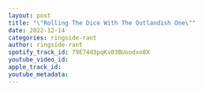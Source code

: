 ```yaml
---
layout: post
title: "\"Rolling The Dice With The Outlandish One\""
date: 2022-12-14
categories: ringside-rant
author: ringside-rant
spotify_track_id: 79E74d3pqKv03BUoodxo8X
youtube_video_id: 
apple_track_id: 
youtube_metadata: 
---
```

